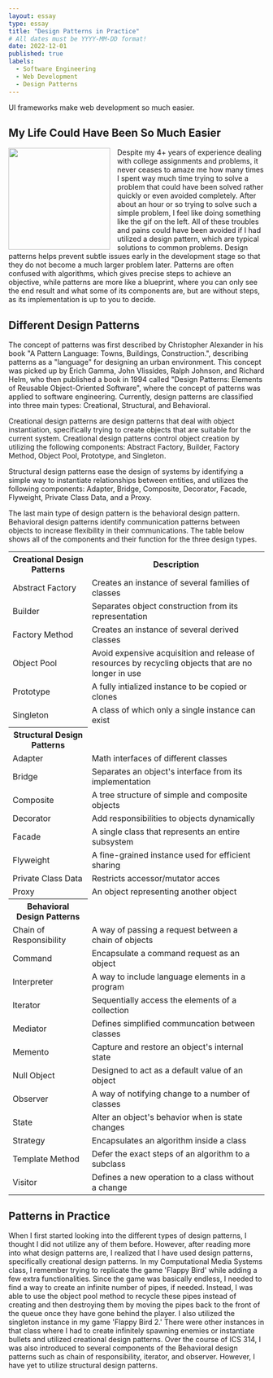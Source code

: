 ```yaml
---
layout: essay
type: essay
title: "Design Patterns in Practice"
# All dates must be YYYY-MM-DD format!
date: 2022-12-01
published: true
labels:
  - Software Engineering
  - Web Development
  - Design Patterns
---
```

UI frameworks make web development so much easier.
## My Life Could Have Been So Much Easier
<div>
<img src = ../img/reflect-design-patterns/trash-computer.gif width="200px" align="left" style="margin-right: 1em">
Despite my 4+ years of experience dealing with college assignments and problems, it never ceases to amaze me how many times I spent way much time trying to solve a problem that could have been solved rather quickly or even avoided completely. After about an hour or so trying to solve such a simple problem, I feel like doing something like the gif on the left. All of these troubles and pains could have been avoided if I had utilized a design pattern, which are typical solutions to common problems. Design patterns helps prevent subtle issues early in the development stage so that they do not become a much larger problem later. Patterns are often confused with algorithms, which gives precise steps to achieve an objective, while patterns are more like a blueprint, where you can only see the end result and what some of its components are, but are without steps, as its implementation is up to you to decide. 
</div>

## Different Design Patterns
The concept of patterns was first described by Christopher Alexander in his book "A Pattern Language: Towns, Buildings, Construction.", describing patterns as a "language" for designing an urban environment. This concept was picked up by Erich Gamma, John Vlissides, Ralph Johnson, and Richard Helm, who then published a book in 1994 called "Design Patterns: Elements of Reusable Object-Oriented Software", where the concept of patterns was applied to software engineering. Currently, design patterns are classified into three main types: Creational, Structural, and Behavioral. 

Creational design patterns are design patterns that deal with object instantiation, specifically trying to create objects that are suitable for the current system. Creational design patterns control object creation by utilizing the following components: Abstract Factory, Builder, Factory Method, Object Pool, Prototype, and Singleton. 

Structural design patterns ease the design of systems by identifying a simple way to instantiate relationships between entities, and utilizes the following components: Adapter, Bridge, Composite, Decorator, Facade, Flyweight, Private Class Data, and a Proxy.

The last main type of design pattern is the behavioral design pattern. Behavioral design patterns identify communication patterns between objects to increase flexibility in their communications. The table below shows all of the components and their function for the three design types. 

<table>
    <tr>
        <th>Creational Design Patterns</th>
        <th>Description</th>
    </tr>
    <tr>
        <td>Abstract Factory</td>
        <td>Creates an instance of several families of classes</td>
    </tr>
    <tr>
        <td>Builder</td>
        <td>Separates object construction from its representation</td>
    </tr>
    <tr>
        <td>Factory Method</td>
        <td>Creates an instance of several derived classes</td>
    </tr>
    <tr>
        <td>Object Pool</td>
        <td>Avoid expensive acquisition and release of resources by recycling objects that are no longer in use</td>
    </tr>
    <tr>
        <td>Prototype</td>
        <td>A fully intialized instance to be copied or clones</td>
    </tr>
    <tr>
        <td>Singleton</td>
        <td>A class of which only a single instance can exist</td>
    </tr>
    <tr>
        <th>Structural Design Patterns</th>
    </tr>
    <tr>
        <td>Adapter</td>
        <td>Math interfaces of different classes</td>
    </tr>
    <tr>
        <td>Bridge</td>
        <td>Separates an object's interface from its implementation</td>
    </tr>
    <tr>
        <td>Composite</td>
        <td>A tree structure of simple and composite objects</td>
    </tr>
    <tr>
        <td>Decorator</td>
        <td>Add responsibilities to objects dynamically</td>
    </tr>
    <tr>
        <td>Facade</td>
        <td>A single class that represents an entire subsystem</td>
    </tr>
    <tr>
        <td>Flyweight</td>
        <td>A fine-grained instance used for efficient sharing</td>
    </tr>
    <tr>
        <td>Private Class Data</td>
        <td>Restricts accessor/mutator acces</td>
    </tr>
    <tr>
        <td>Proxy</td>
        <td>An object representing another object</td>
    </tr>
    <tr>
        <th>Behavioral Design Patterns</th>
    </tr>
    <tr>
        <td>Chain of Responsibility</td>
        <td>A way of passing a request between a chain of objects</td>
    </tr>
    <tr>
        <td>Command</td>
        <td>Encapsulate a command request as an object</td>
    </tr>
    <tr>
        <td>Interpreter</td>
        <td>A way to include language elements in a program</td>
    </tr>
    <tr>
        <td>Iterator</td>
        <td>Sequentially access the elements of a collection</td>
    </tr>
    <tr>
        <td>Mediator</td>
        <td>Defines simplified communcation between classes</td>
    </tr>    
    <tr>
        <td>Memento</td>
        <td>Capture and restore an object's internal state</td>
    </tr>    
    <tr>
        <td>Null Object</td>
        <td>Designed to act as a default value of an object</td>
    </tr>    
    <tr>
        <td>Observer</td>
        <td>A way of notifying change to a number of classes</td>
    </tr>    
    <tr>
        <td>State</td>
        <td>Alter an object's behavior when is state changes</td>
    </tr>    
    <tr>
        <td>Strategy</td>
        <td>Encapsulates an algorithm inside a class</td>
    </tr>    
    <tr>
        <td>Template Method</td>
        <td>Defer the exact steps of an algorithm to a subclass</td>
    </tr>    
    <tr>
        <td>Visitor</td>
        <td>Defines a new operation to a class without a change</td>
    </tr>
</table>

## Patterns in Practice
When I first started looking into the different types of design patterns, I thought I did not utilize any of them before. However, after reading more into what design patterns are, I realized that I have used design patterns, specifically creational design patterns. In my Computational Media Systems class, I remember trying to replicate the game 'Flappy Bird' while adding a few extra functionalities. Since the game was basically endless, I needed to find a way to create an infinite number of pipes, if needed. Instead, I was able to use the object pool method to recycle these pipes instead of creating and then destroying them by moving the pipes back to the front of the queue once they have gone behind the player. I also utilized the singleton instance in my game 'Flappy Bird 2.' There were other instances in that class where I had to create infinitely spawning enemies or instantiate bullets and utilized creational design patterns. Over the course of ICS 314, I was also introduced to several components of the Behavioral design patterns such as chain of responsibility, iterator, and observer. However, I have yet to utilize structural design patterns. 

## 